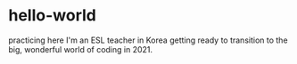 # hello-world
practicing here
I'm an ESL teacher in Korea getting ready to transition to the big, wonderful world of coding in 2021.

